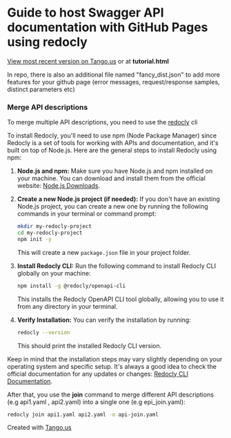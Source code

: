 # Guide to host Swagger API documentation with GitHub Pages using redocly

[View most recent version on Tango.us](https://app.tango.us/app/workflow/f919b805-2603-4365-8343-ba3afac2d78a?utm_source=magicCopy&utm_medium=magicCopy&utm_campaign=workflow%20export%20links) or at **tutorial.html**

In repo, there is also an additional file named "fancy\_dist.json" to add more features for your github page (error messages, request/response samples, distinct parameters etc)

### Merge API descriptions

To merge multiple API descriptions, you need to use the [redocly](https://redocly.com/docs/cli/) cli 

To install Redocly, you'll need to use npm (Node Package Manager) since Redocly is a set of tools for working with APIs and documentation, and it's built on top of Node.js. Here are the general steps to install Redocly using npm:

1. **Node.js and npm:**
   Make sure you have Node.js and npm installed on your machine. You can download and install them from the official website: [Node.js Downloads](https://nodejs.org/).

2. **Create a new Node.js project (if needed):**
   If you don't have an existing Node.js project, you can create a new one by running the following commands in your terminal or command prompt:

   ```bash
   mkdir my-redocly-project
   cd my-redocly-project
   npm init -y
   ```

   This will create a new `package.json` file in your project folder.

3. **Install Redocly CLI:**
   Run the following command to install Redocly CLI globally on your machine:

   ```bash
   npm install -g @redocly/openapi-cli
   ```

   This installs the Redocly OpenAPI CLI tool globally, allowing you to use it from any directory in your terminal.

4. **Verify Installation:**
   You can verify the installation by running:

   ```bash
   redocly --version
   ```

   This should print the installed Redocly CLI version.

Keep in mind that the installation steps may vary slightly depending on your operating system and specific setup. It's always a good idea to check the official documentation for any updates or changes: [Redocly CLI Documentation](https://redoc.ly/docs/cli/).

After that, you use the **join** command to merge different API descriptions (e.g api1.yaml , api2.yaml) into a single one (e.g epi_join.yaml):

```bash
redocly join api1.yaml api2.yaml -o api-join.yaml
```

Created with [Tango.us](https://tango.us?utm_source=magicCopy&utm_medium=magicCopy&utm_campaign=workflow%20export%20links)
